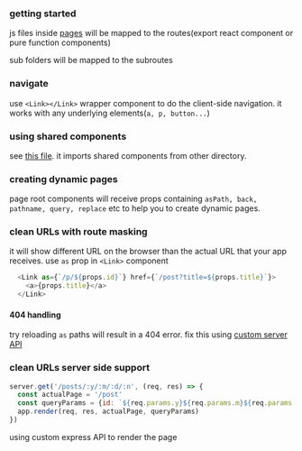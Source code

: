 ### getting started
js files inside [pages](./pages) will be mapped to the routes(export react component or pure function components)

sub folders will be mapped to the subroutes

### navigate
use `<Link></Link>` wrapper component to do the client-side navigation. it works with any underlying elements(`a, p, button...`)

### using shared components
see [this file](./pages/index.js). it imports shared components from other directory. 

### creating dynamic pages
page root components will receive props containing `asPath, back, pathname, query, replace` etc to help you to create dynamic pages. 

### clean URLs with route masking
it will show different URL on the browser than the actual URL that your app receives. 
use `as` prop in `<Link>` component
```javascript
  <Link as={`/p/${props.id}`} href={`/post?title=${props.title}`}>
    <a>{props.title}</a>
  </Link>
```
#### 404 handling
try reloading `as` paths will result in a 404 error. fix this using [custom server API](https://github.com/zeit/next.js#custom-server-and-routing)

### clean URLs server side support
```javascript
server.get('/posts/:y/:m/:d/:n', (req, res) => {
  const actualPage = '/post'
  const queryParams = {id: `${req.params.y}${req.params.m}${req.params.d}${req.params.n}`}
  app.render(req, res, actualPage, queryParams)
})
```
using custom express API to render the page